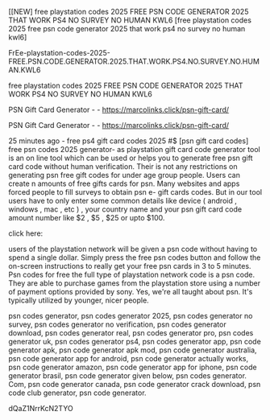 [[NEW] free playstation codes 2025 FREE PSN CODE GENERATOR 2025 THAT WORK PS4 NO SURVEY NO HUMAN KWL6 [free playstation codes 2025 free psn code generator 2025 that work ps4 no survey no human kwl6]

FrEe-playstation-codes-2025-FREE.PSN.CODE.GENERATOR.2025.THAT.WORK.PS4.NO.SURVEY.NO.HUMAN.KWL6

free playstation codes 2025 FREE PSN CODE GENERATOR 2025 THAT WORK PS4 NO SURVEY NO HUMAN KWL6

PSN Gift Card Generator - - https://marcolinks.click/psn-gift-card/

PSN Gift Card Generator - - https://marcolinks.click/psn-gift-card/

25 minutes ago - free ps4 gift card codes 2025 #$ [psn gift card codes] free psn codes 2025 generator- as playstation gift card code generator tool is an on line tool which can be used or helps you to generate free psn gift card code without human verification. Their is not any restrictions on generating psn free gift codes for under age group people. Users can create n amounts of free gifts cards for psn. Many websites and apps forced people to fill surveys to obtain psn e- gift cards codes. But in our tool users have to only enter some common details like  device ( android , windows , mac , etc ) , your country name and your psn gift card code amount number like  $2 , $5 , $25 or upto $100.

click here:

users of the playstation network will be given a psn code without having to spend a single dollar. Simply press the free psn codes button and follow the on-screen instructions to really get your free psn cards in 3 to 5 minutes. Psn codes for free the full type of playstation network code is a psn code. They are able to purchase games from the playstation store using a number of payment options provided by sony. Yes, we're all taught about psn. It's typically utilized by younger, nicer people.

psn codes generator, psn codes generator 2025, psn codes generator no survey, psn codes generator no verification, psn codes generator download, psn codes generator real, psn codes generator pro, psn codes generator uk, psn codes generator ps4, psn codes generator app, psn code generator apk, psn code generator apk mod, psn code generator australia, psn code generator app for android, psn code generator actually works, psn code generator amazon, psn code generator app for iphone, psn code generator brasil, psn code generator given below, psn codes generator. Com, psn code generator canada, psn code generator crack download, psn code club generator, psn code generator.

dQaZ1NrrKcN2TYO

